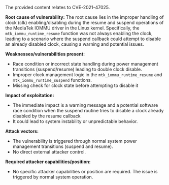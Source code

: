 The provided content relates to CVE-2021-47025.

**Root cause of vulnerability:**
The root cause lies in the improper handling of clock (clk) enabling/disabling during the resume and suspend operations of the MediaTek IOMMU driver in the Linux kernel. Specifically, the `mtk_iommu_runtime_resume` function was not always enabling the clock, leading to a scenario where the suspend callback could attempt to disable an already disabled clock, causing a warning and potential issues.

**Weaknesses/vulnerabilities present:**
- Race condition or incorrect state handling during power management transitions (suspend/resume) leading to double clock disable.
- Improper clock management logic in the `mtk_iommu_runtime_resume` and `mtk_iommu_runtime_suspend` functions.
- Missing check for clock state before attempting to disable it

**Impact of exploitation:**
- The immediate impact is a warning message and a potential software race condition when the suspend routine tries to disable a clock already disabled by the resume callback
- It could lead to system instability or unpredictable behavior.

**Attack vectors:**
- The vulnerability is triggered through normal system power management transitions (suspend and resume).
- No direct external attacker control.

**Required attacker capabilities/position:**
- No specific attacker capabilities or position are required. The issue is triggered by normal system operation.